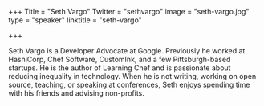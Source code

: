 +++
Title = "Seth Vargo"
Twitter = "sethvargo"
image = "seth-vargo.jpg"
type = "speaker"
linktitle = "seth-vargo"

+++

Seth Vargo is a Developer Advocate at Google. Previously he worked at HashiCorp, Chef Software, CustomInk, and a few Pittsburgh-based startups. He is the author of Learning Chef and is passionate about reducing inequality in technology. When he is not writing, working on open source, teaching, or speaking at conferences, Seth enjoys spending time with his friends and advising non-profits.



